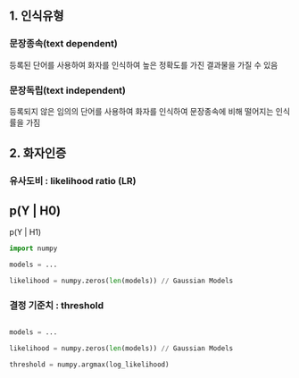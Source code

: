 ## 1. 인식유형

### 문장종속(text dependent)

등록된 단어를 사용하여 화자를 인식하여 높은 정확도를 가진 결과물을 가질 수 있음

### 문장독립(text independent)

등록되지 않은 임의의 단어를 사용하여 화자를 인식하여 문장종속에 비해 떨어지는 인식률을 가짐

## 2. 화자인증

### 유사도비 : likelihood ratio (LR)

p(Y | H0)
--------
p(Y | H1)

```Python
import numpy

models = ...

likelihood = numpy.zeros(len(models)) // Gaussian Models
```

### 결정 기준치 : threshold

```Python

models = ...

likelihood = numpy.zeros(len(models)) // Gaussian Models

threshold = numpy.argmax(log_likelihood)
```
